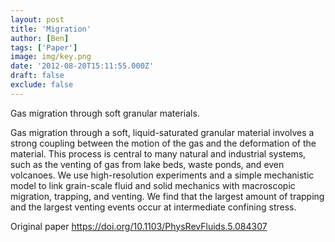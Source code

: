 ```yaml
---
layout: post
title: 'Migration'
author: [Ben]
tags: ['Paper']
image: img/key.png
date: '2012-08-20T15:11:55.000Z'
draft: false
exclude: false
---
```


Gas migration through soft granular materials.

Gas migration through a soft, liquid-saturated granular material involves a strong coupling between the motion of the gas and the deformation of the material. This process is central to many natural and industrial systems, such as the venting of gas from lake beds, waste ponds, and even volcanoes. We use high-resolution experiments and a simple mechanistic model to link grain-scale fluid and solid mechanics with macroscopic migration, trapping, and venting. We find that the largest amount of trapping and the largest venting events occur at intermediate confining stress.

Original paper <https://doi.org/10.1103/PhysRevFluids.5.084307>
